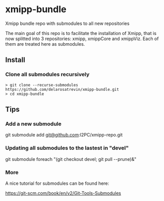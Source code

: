 # xmipp-bundle
Xmipp bundle repo with submodules to all new repositories

The main goal of this repo is to facilitate the installation of Xmipp, 
that is now splitted into 3 repositories: xmipp, xmippCore and xmippViz.
Each of them are treated here as submodules.


## Install

### Clone all submodules recursively

```
> git clone --recurse-submodules https://github.com/delarosatrevin/xmipp-bundle.git
> cd xmipp-bundle
```

## Tips

### Add a new submodule
git submodule add git@github.com:I2PC/xmipp-repo.git

### Updating all submodules to the lastest in "devel"
git submodule foreach "(git checkout devel; git pull --prune)&"

### More
A nice tutorial for submodules can be found here:

https://git-scm.com/book/en/v2/Git-Tools-Submodules

